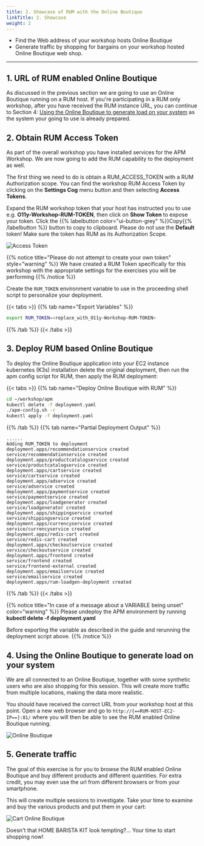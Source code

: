 ```yaml
---
title: 2. Showcase of RUM with the Online Boutique
linkTitle: 2. Showcase
weight: 2
---
```


* Find the Web address of your workshop hosts Online Boutique
* Generate traffic by shopping for bargains on your workshop hosted Online Boutique web shop.

---

## 1. URL of RUM enabled Online Boutique

As discussed in the previous section we are going to use an Online Boutique running on a RUM host.
If you're participating in a RUM only workshop, after you have received the RUM instance URL, you can continue to Section 4: [Using the Online Boutique to generate load on your system](../showcase/#4-using-the-online-boutique-to-generate-load-on-your-system) as the system your going to use is already prepared.

## 2. Obtain RUM Access Token

As part of the overall workshop you have installed services for the APM Workshop. We are now going to add the RUM capability to the deployment as well.

The first thing we need to do is obtain a RUM_ACCESS_TOKEN with a RUM Authorization scope.  You can find the workshop RUM Access Token by clicking on the **Settings Cog** menu button and then selecting **Access Tokens**.

Expand the RUM workshop token that your host has instructed you to use e.g. **O11y-Workshop-RUM-TOKEN**, then click on **Show Token** to expose your token. Click the {{% labelbutton color="ui-button-grey" %}}Copy{{% /labelbutton %}} button to copy to clipboard. Please do not use the **Default** token! Make sure the token has RUM as its Authorization Scope.

![Access Token](../images/RUM-Access-Token.png)

{{% notice title="Please do not attempt to create your own token" style="warning" %}}
We have created a RUM Token specifically for this workshop with the appropriate settings for the exercises you will be performing
{{% /notice %}}

Create the `RUM_TOKEN` environment variable to use in the proceeding shell script to personalize your deployment.

{{< tabs >}}
{{% tab name="Export Variables" %}}

``` bash
export RUM_TOKEN=<replace_with_O11y-Workshop-RUM-TOKEN>
```

{{% /tab %}}
{{< /tabs >}}

## 3. Deploy RUM based Online Boutique

To deploy the Online Boutique application into your EC2 instance  kubernetes (K3s) installation delete the  original deployment, then run the apm config script for RUM, then apply the RUM deployment:

{{< tabs >}}
{{% tab name="Deploy Online Boutique with RUM" %}}

``` bash
cd ~/workshop/apm
kubectl delete -f deployment.yaml
./apm-config.sh -r
kubectl apply -f deployment.yaml
```

{{% /tab %}}
{{% tab name="Partial Deployment Output" %}}

``` text
......
Adding RUM_TOKEN to deployment
deployment.apps/recommendationservice created
service/recommendationservice created
deployment.apps/productcatalogservice created
service/productcatalogservice created
deployment.apps/cartservice created
service/cartservice created
deployment.apps/adservice created
service/adservice created
deployment.apps/paymentservice created
service/paymentservice created
deployment.apps/loadgenerator created
service/loadgenerator created
deployment.apps/shippingservice created
service/shippingservice created
deployment.apps/currencyservice created
service/currencyservice created
deployment.apps/redis-cart created
service/redis-cart created
deployment.apps/checkoutservice created
service/checkoutservice created
deployment.apps/frontend created
service/frontend created
service/frontend-external created
deployment.apps/emailservice created
service/emailservice created
deployment.apps/rum-loadgen-deployment created
```

{{% /tab %}}
{{< /tabs >}}

{{% notice title="In case of a message about a VARIABLE being unset" color="warning" %}}
Please undeploy the APM environment by running **kubectl delete -f deployment.yaml**

Before exporting the variable as described in the guide and rerunning the deployment script above.
{{% /notice %}}

## 4. Using the Online Boutique to generate load on your system

We are all connected to an Online Boutique, together with some synthetic users who are also shopping for this session. This will create more traffic from multiple locations, making the data more realistic.

You should have received the correct URL from your workshop host at this point.
Open a new web browser and go to `http://{==RUM-HOST-EC2-IP==}:81/` where you will then be able to see the RUM enabled Online Boutique running.

![Online Boutique](../images/online-boutique.png)

## 5. Generate traffic

The goal of this exercise is for you to browse the RUM enabled Online Boutique and buy different products and different quantities.
For extra credit, you may even use the url from different browsers or from your smartphone.

This will create  multiple sessions to investigate. Take your time to examine and buy the various products and put them in your cart:

![Cart Online Boutique](../images/cart.png)

Doesn't that HOME BARISTA KIT look tempting?...   Your time to start shopping now!

